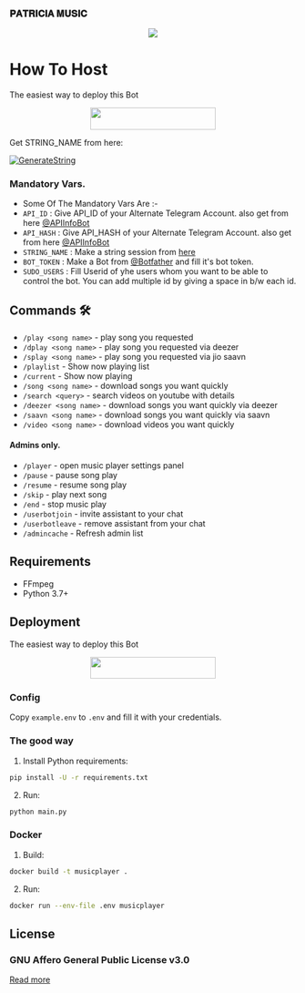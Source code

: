 ### 𝐏𝐀𝐓𝐑𝐈𝐂𝐈𝐀 𝐌𝐔𝐒𝐈𝐂


<p align="center">
<img src="https://telegra.ph/file/de8e07908f887c55d6993.jpg">
</p>

# How To Host
The easiest way to deploy this Bot
<p align="center"><a href="https://heroku.com/deploy?template=https://github.com/Chrisdroid1/bop"> <img src="https://telegra.ph/file/fbee91847ade16a9ffe4d.png" width="220" height="38.45"/></a></p>

Get STRING_NAME from here:

[![GenerateString](https://img.shields.io/badge/repl.it-generateString-yellowgreen)](https://t.me/Pyrogramstringbot)

### Mandatory Vars.

   - Some Of The Mandatory Vars Are :-
   - `API_ID` :  Give API_ID of your Alternate Telegram Account. also get from here [@APIInfoBot](https://t.me/APIinfoBot)
   - `API_HASH` :  Give API_HASH of your Alternate Telegram Account. also get from here [@APIInfoBot](https://t.me/APIinfoBot)
   - `STRING_NAME` :  Make a string session from [here](https://t.me/PyrogramStringBot)
   - `BOT_TOKEN` :  Make a Bot from [@Botfather](https://t.me/botfather) and fill it's bot token.
   - `SUDO_USERS` :  Fill Userid of yhe users whom you want to be able to control the bot. You can add multiple id by giving a space in b/w each id.






 ## Commands 🛠
 - `/play <song name>` - play song you requested
 - `/dplay <song name>` - play song you requested via deezer
 - `/splay <song name>` - play song you requested via jio saavn
 - `/playlist` - Show now playing list
 - `/current` - Show now playing
 - `/song <song name>` - download songs you want quickly
  - `/search <query>` - search videos on youtube with details
   - `/deezer <song name>` - download songs you want quickly via deezer
   - `/saavn <song name>` - download songs you want quickly via saavn
   - `/video <song name>` - download videos you want quickly

   #### Admins only.
   - `/player` - open music player settings panel
   - `/pause` - pause song play
   - `/resume` - resume song play
   - `/skip` - play next song
   - `/end` - stop music play
   - `/userbotjoin` - invite assistant to your chat
   - `/userbotleave` - remove assistant from your chat
   - `/admincache` - Refresh admin list

   ## Requirements
 
   - FFmpeg
   - Python 3.7+

   ## Deployment
   The easiest way to deploy this Bot
   <p align="center"><a href="https://heroku.com/deploy?template=https://github.com/prince301102/TelegramVCMusicPlayer"> <img src="https://img.shields.io/badge/Deploy%20To%20Heroku-red?style=for-the-badge&logo=heroku" width="220" height="38.45"/></a></p>

   ### Config

   Copy `example.env` to `.env` and fill it with your credentials.

  ### The good way

   1. Install Python requirements:
   ```bash
   pip install -U -r requirements.txt
   ```
   2. Run:
   ```bash
   python main.py
   ```

   ### Docker
 
  1. Build:
   ```bash
   docker build -t musicplayer .
   ```
  2. Run:
   ```bash
   docker run --env-file .env musicplayer
   ```

   ## License

   ### GNU Affero General Public License v3.0

  [Read more](http://www.gnu.org/licenses/#AGPL)


